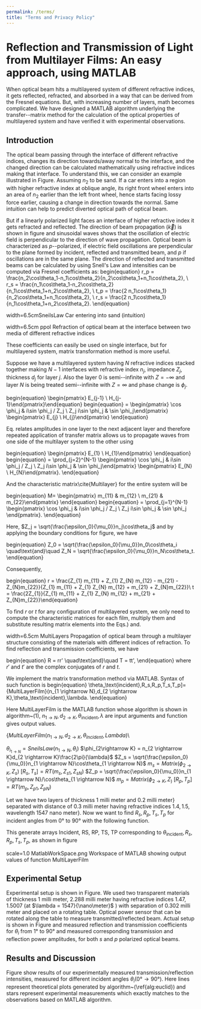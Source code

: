 ```yaml
---
permalink: /terms/
title: "Terms and Privacy Policy"
---
```


# Reflection and Transmission of Light from Multilayer Films: An easy approach, using MATLAB

When optical beam hits a multilayered system of different refractive indices, it gets reflected, refracted, and absorbed in a way that can be derived from the Fresnel equations. But, with increasing number of layers, math becomes complicated.  We have designed a MATLAB algorithm underlying the transfer--matrix method for the calculation of the optical properties of multilayered system and have verified it with experimental observations.

## Introduction

The optical beam passing through the interface of different refractive indices, changes its direction towards/away normal to the interface, and the changed direction can be calculated mathematically using refractive indices making that interface. To understand this, we can consider an example illustrated in Figure. Assuming $n_2$ to be sand. If a car enters into a region with higher refractive index at oblique angle, its right front wheel enters into an area of $n_2$ earlier than the left front wheel, hence starts facing lossy force earlier, causing a change in direction towards the normal. Same intuition can help to predict diverted optical path of optical beam.

But if a linearly polarized light faces an interface of higher refractive index it gets refracted and reflected. The direction of beam propagation ($\vec {k}$) is shown in figure and sinusoidal waves shows that the oscillation of electric field is perpendicular to the direction of wave propagation. Optical beam is characterized as $p$--polarized, if electric field oscillations are perpendicular to the plane formed by incident, reflected and transmitted beam, and $p$ if oscillations are in the same plane.
The direction of reflected and transmitted beams can be calculated by using Snell's Law and intensities can be computed via Fresnel coefficients as:
begin{equation} r_p = \frac{n_2\cos\theta_1-n_1\cos\theta_2}{n_2\cos\theta_1+n_1\cos\theta_2}, \\
r_s = \frac{n_1\cos\theta_1-n_2\cos\theta_2}{n_1\cos\theta_1+n_2\cos\theta_2}, \\
t_p = \frac{2 n_1\cos\theta_1}{n_2\cos\theta_1+n_1\cos\theta_2}, \\
r_s = \frac{2 n_1\cos\theta_1}{n_1\cos\theta_1+n_2\cos\theta_2}. \end{equation}


width=6.5cmSneilsLaw
Car entering into sand (intuition)


width=6.5cm ppol
Refraction of optical beam at the interface between two media of different refractive indices


These coefficients can easily be used on single interface, but for multilayered system, matrix transformation method is more useful.

Suppose we have a multilayered system having $N$ refractive indices stacked together making $N-1$ interfaces with refractive index $n_j$, impedance $Z_j$, thickness $d_j$ for layer $j$. Also the layer $0$ is semi--infinite with $Z = - \infty$ and layer $N$ is being treated semi--infinite with $Z =  \infty$ and phase change is $\phi_j$.

begin{equation} \begin{pmatrix} E_{j-1} \\ H_{j-1}\end{pmatrix}\end{equation}
begin{equation} = \begin{pmatrix} \cos \phi_j & i\sin \phi_j / Z_j \\ Z_j i\sin \phi_j & \sin \phi_j\end{pmatrix} \begin{pmatrix} E_{j} \\ H_{j}\end{pmatrix} \end{equation}

Eq. relates amplitudes in one layer to the next adjacent layer and therefore repeated application of transfer matrix allows us to propagate waves from one side of the multilayer system to the other using

begin{equation} \begin{pmatrix} E_{1} \\ H_{1}\end{pmatrix} \end{equation}
begin{equation} = \prod_{j=2}^{N-1} \begin{pmatrix} \cos \phi_j & i\sin \phi_j / Z_j \\ Z_j i\sin \phi_j & \sin \phi_j\end{pmatrix} \begin{pmatrix} E_{N} \\ H_{N}\end{pmatrix}. \end{equation}

And the characteristic matrix\cite{Multilayer} for the entire system will be

begin{equation} M= \begin{pmatrix} m_{11} & m_{12} \\ m_{21} & m_{22}\end{pmatrix} \end{equation}
begin{equation} = \prod_{j=1}^{N-1} \begin{pmatrix} \cos \phi_j & i\sin \phi_j / Z_j \\ Z_j i\sin \phi_j & \sin \phi_j \end{pmatrix}. \end{equation}

Here, $Z_j = \sqrt{\frac{\epsilon_0}{\mu_0}}n_j\cos\theta_j$ and by applying the boundary conditions for figure, we have

begin{equation} Z_0 = \sqrt{\frac{\epsilon_0}{\mu_0}}n_0\cos\theta_i  \quad\text{and}\quad
Z_N = \sqrt{\frac{\epsilon_0}{\mu_0}}n_N\cos\theta_t. \end{equation}

Consequently,

begin{equation} r = \frac{Z_{1} m_{11} + Z_{1} Z_{N} m_{12} - m_{21} - Z_{N}m_{22}}{Z_{1} m_{11} + Z_{1} Z_{N} m_{12} + m_{21} + Z_{N}m_{22}}\\
t = \frac{2Z_{1}}{Z_{1} m_{11} + Z_{1} Z_{N} m_{12} + m_{21} + Z_{N}m_{22}}\end{equation}

To find $r$ or $t$ for any configuration of multilayered system, we only need to compute the characteristic matrices for each film, multiply them and substitute resulting matrix elements into the Eqs.) and.


width=6.5cm MultiLayers
Propagation of optical beam through a multilayer structure consisting of the materials with different indices of refraction.
To find reflection and transmission coefficients, we have

begin{equation} R = rr' \quad\text{and}\quad T = tt', \end{equation}
where $r'$ and $t'$ are the complex conjugates of $r$ and $t$.


We implement the matrix transformation method via MATLAB. Syntax of such function is
begin{equation} \theta_\text{incident},R_s,R_p,T_s,T_p]={MultiLayerFilm}(n_{1 \rightarrow N},d_{2 \rightarrow K},\theta_\text{incident},\lambda. \end{equation}

Here MultiLayerFilm is the MATLAB function whose algorithm is shown in algorithm~(1), $n_{1 \rightarrow N},d_{2 \rightarrow K},\theta_\text{incident},\lambda$ are input arguments and function gives output values.


{${MultiLayerFilm}(n_{1 \rightarrow N},d_{2 \rightarrow K},\theta_{Incident},Lambda)$\\


$\theta_{i_{1 \rightarrow N}}={SneilsLaw}(n_{1 \rightarrow N},\theta_i)$
$\phi_{2\rightarrow K} = n_{2 \rightarrow K}d_{2 \rightarrow K}\frac{2\pi}{\lambda}$
$Z_s = \sqrt{\frac{\epsilon_0}{\mu_0}}n_{1 \rightarrow N}\cos\theta_{1 \rightarrow N}$
$m_s = {Matrix}(\phi_{2 \rightarrow K},Z_s)$
$[R_s,T_s] = {RT}(m_s,Z_{s1},Z_{sN})$
$Z_p = \sqrt{\frac{\epsilon_0}{\mu_0}}n_{1 \rightarrow N}/\cos\theta_{1 \rightarrow N}$
$m_p = {Matrix}(\phi_{2 \rightarrow K},Z_)$
$[R_p,T_p] = {RT}(m_p,Z_{p1},Z_{pN})$



Let we have two layers of thickness  1 milli meter and 0.2 milli meter} separated with distance of 0.3 milli meter having refractive indices  $1.4, 1.5$, wavelength  1547 nano meter}. Now we want to find $R_s, R_p, T_s, T_p$ for incident angles from $\ang{0}$ to $\ang{90}$ with the following function.


This generate arrays Incident, RS, RP, TS, TP corresponding to $\theta_\text{incident}, R_s, R_p, T_s, T_p$, as shown in figure

scale=1.0 MatlabWorkSpace.png
Workspace of MATLAB showing output values of function MultiLayerFilm

## Experimental Setup

Experimental setup is shown in Figure. We used two transparent materials of thickness  1 milli meter, 2.288 milli meter having refractive indices $1.47, 1.5007$ (at $\lambda = 1547}{\nano\meter}$ ) with separation of 0.302 milli meter and placed on a rotating table. Optical power sensor that can be rotated along the table to measure transmitted/reflected beam. Actual setup is shown in Figure and measured reflection and transmission coefficients for $\theta_i \text{ from } \ang{1} \text{ to } \ang{90}$ and measured corresponding transmission and reflection power amplitudes, for both $s$ and $p$ polarized optical beams.

## Results and Discussion

Figure show results of our experimentally measured transmission/reflection intensities, measured for different incident angles $\theta_i(\ang{0} \rightarrow \ang{90})$. Here lines represent theoretical plots generated by algorithm~(\ref{alg:euclid}) and stars represent experimental measurements which exactly matches to the observations based on MATLAB algorithm.
